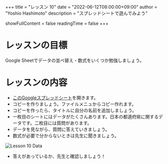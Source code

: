 +++
title = "レッスン 10"
date = "2022-06-12T08:00:00+09:00"
author = "Yoshio Hashimoto"
description = "スプレッドシートで遊んでみよう"

showFullContent = false
readingTime = false
+++

# レッスンの目標
Google Sheetでデータの並べ替え・数式をいくつか勉強しましょう。


# レッスンの内容

 - [このGoogleスプレッドシート](https://docs.google.com/spreadsheets/d/1JkRThYM-k6fdTnJnrMqv_js5sWtqXZ2hBxFiIO32Ga0/edit)を開きます。
 - コピーを作りましょう。ファイルメニュからコピー作れます。
 - コピーを作ったら、タイトルに自分の名前を追加しましょう。
 - 一枚目のシートにはデータがたくさんあります。日本の都道府県に関するデータです。二枚目には質問があります。
 - データを見ながら、質問に答えていきましょう。
 - 数式が必要で分からないときは先生に聞きましょう。

![Lesson 10 Data](/images/lesson10.png)

 - 答えがあっているか、先生と確認しましょう！

